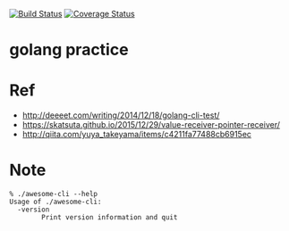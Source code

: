 [![Build Status](https://travis-ci.org/serima/awesome-cli.svg?branch=master)](https://travis-ci.org/serima/awesome-cli) [![Coverage Status](https://coveralls.io/repos/github/serima/awesome-cli/badge.svg?branch=master)](https://coveralls.io/github/serima/awesome-cli?branch=master)

# golang practice

# Ref

* http://deeeet.com/writing/2014/12/18/golang-cli-test/
* https://skatsuta.github.io/2015/12/29/value-receiver-pointer-receiver/
* http://qiita.com/yuya_takeyama/items/c4211fa77488cb6915ec

# Note

```
% ./awesome-cli --help
Usage of ./awesome-cli:
  -version
        Print version information and quit
```

